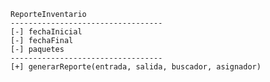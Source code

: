     ReporteInventario
    ----------------------------------
    [-] fechaInicial
    [-] fechaFinal
    [-] paquetes
    ----------------------------------
    [+] generarReporte(entrada, salida, buscador, asignador)